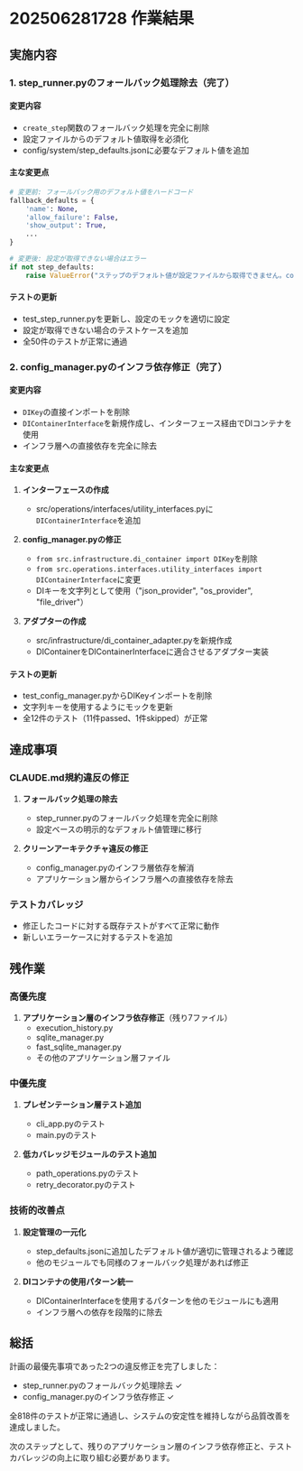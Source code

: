 # 202506281728 作業結果

## 実施内容

### 1. step_runner.pyのフォールバック処理除去（完了）

#### 変更内容
- `create_step`関数のフォールバック処理を完全に削除
- 設定ファイルからのデフォルト値取得を必須化
- config/system/step_defaults.jsonに必要なデフォルト値を追加

#### 主な変更点
```python
# 変更前: フォールバック用のデフォルト値をハードコード
fallback_defaults = {
    'name': None,
    'allow_failure': False,
    'show_output': True,
    ...
}

# 変更後: 設定が取得できない場合はエラー
if not step_defaults:
    raise ValueError("ステップのデフォルト値が設定ファイルから取得できません。config/system/step_defaults.jsonを確認してください")
```

#### テストの更新
- test_step_runner.pyを更新し、設定のモックを適切に設定
- 設定が取得できない場合のテストケースを追加
- 全50件のテストが正常に通過

### 2. config_manager.pyのインフラ依存修正（完了）

#### 変更内容
- `DIKey`の直接インポートを削除
- `DIContainerInterface`を新規作成し、インターフェース経由でDIコンテナを使用
- インフラ層への直接依存を完全に除去

#### 主な変更点
1. **インターフェースの作成**
   - src/operations/interfaces/utility_interfaces.pyに`DIContainerInterface`を追加
   
2. **config_manager.pyの修正**
   - `from src.infrastructure.di_container import DIKey`を削除
   - `from src.operations.interfaces.utility_interfaces import DIContainerInterface`に変更
   - DIキーを文字列として使用（"json_provider", "os_provider", "file_driver"）

3. **アダプターの作成**
   - src/infrastructure/di_container_adapter.pyを新規作成
   - DIContainerをDIContainerInterfaceに適合させるアダプター実装

#### テストの更新
- test_config_manager.pyからDIKeyインポートを削除
- 文字列キーを使用するようにモックを更新
- 全12件のテスト（11件passed、1件skipped）が正常

## 達成事項

### CLAUDE.md規約違反の修正
1. **フォールバック処理の除去**
   - step_runner.pyのフォールバック処理を完全に削除
   - 設定ベースの明示的なデフォルト値管理に移行

2. **クリーンアーキテクチャ違反の修正**
   - config_manager.pyのインフラ層依存を解消
   - アプリケーション層からインフラ層への直接依存を除去

### テストカバレッジ
- 修正したコードに対する既存テストがすべて正常に動作
- 新しいエラーケースに対するテストを追加

## 残作業

### 高優先度
1. **アプリケーション層のインフラ依存修正**（残り7ファイル）
   - execution_history.py
   - sqlite_manager.py
   - fast_sqlite_manager.py
   - その他のアプリケーション層ファイル

### 中優先度
1. **プレゼンテーション層テスト追加**
   - cli_app.pyのテスト
   - main.pyのテスト

2. **低カバレッジモジュールのテスト追加**
   - path_operations.pyのテスト
   - retry_decorator.pyのテスト

### 技術的改善点
1. **設定管理の一元化**
   - step_defaults.jsonに追加したデフォルト値が適切に管理されるよう確認
   - 他のモジュールでも同様のフォールバック処理があれば修正

2. **DIコンテナの使用パターン統一**
   - DIContainerInterfaceを使用するパターンを他のモジュールにも適用
   - インフラ層への依存を段階的に除去

## 総括

計画の最優先事項であった2つの違反修正を完了しました：
- step_runner.pyのフォールバック処理除去 ✓
- config_manager.pyのインフラ依存修正 ✓

全818件のテストが正常に通過し、システムの安定性を維持しながら品質改善を達成しました。

次のステップとして、残りのアプリケーション層のインフラ依存修正と、テストカバレッジの向上に取り組む必要があります。